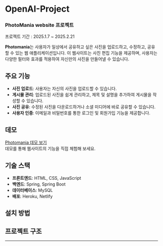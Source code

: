 # OpenAI-Project

### PhotoMania website 프로젝트 

프로젝트 기간 : 2025.1.7 ~ 2025.2.21

**Photomania**는 사용자가 일상에서 공유하고 싶은 사진을 업로드하고, 수정하고, 공유할 수 있는 웹 애플리케이션입니다. 
이 웹사이트는 사진 편집 기능을 제공하며, 사용자는 다양한 필터와 효과를 적용하여 자신만의 사진을 만들어낼 수 있습니다.

## 주요 기능

- **사진 업로드**: 사용자는 자신의 사진을 업로드할 수 있습니다.
- **게시물 관리**: 업로드된 사진을 쉽게 관리하고, 제목 및 설명을 추가하여 게시물을 작성할 수 있습니다.
- **사진 공유**: 수정된 사진을 다운로드하거나 소셜 미디어에 바로 공유할 수 있습니다.
- **사용자 인증**: 이메일과 비밀번호를 통한 로그인 및 회원가입 기능을 제공합니다.

## 데모

[Photomania 데모 보기](https://photomania-demo-link.com)  
데모를 통해 웹사이트의 기능을 직접 체험해 보세요.

## 기술 스택

- **프론트엔드**: HTML, CSS, JavaScript
- **백엔드**: Spring, Spring Boot
- **데이터베이스**: MySQL
- **배포**: Heroku, Netlify

## 설치 방법



## 프로젝트 구조


---
